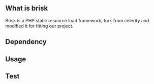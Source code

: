 ## What is brisk
Brisk is a PHP static resource load framework, fork from celerity and 
modified it for fitting our project.

## Dependency

## Usage

## Test

